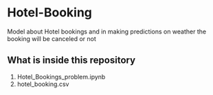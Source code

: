# Hotel-Booking
Model about Hotel bookings and in making predictions on weather the booking will be canceled or not



## What is inside this repository
1. Hotel_Bookings_problem.ipynb
2. hotel_booking.csv

